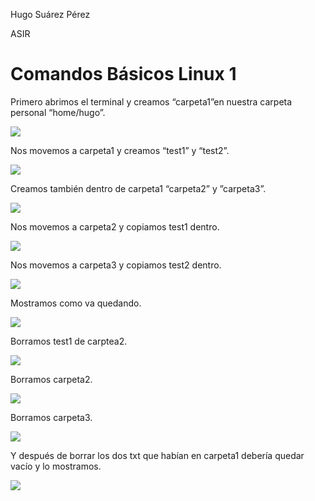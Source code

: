 Hugo Suárez Pérez

ASIR

# Comandos Básicos Linux 1
Primero abrimos el terminal y creamos “carpeta1”en nuestra carpeta personal “home/hugo”.

![](img/01.png)

Nos movemos a carpeta1 y creamos “test1” y “test2”.

![](img/02.png)

Creamos también dentro de carpeta1 “carpeta2” y ”carpeta3”.

![](img/03.png)

Nos movemos a carpeta2 y copiamos test1 dentro.

![](img/04.png)

Nos movemos a carpeta3 y copiamos test2 dentro.

![](img/05.png)

Mostramos como va quedando.

![](img/06.png)

Borramos test1 de carptea2.

![](img/07.png)

Borramos carpeta2.

![](img/08.png)

Borramos carpeta3.

![](img/09.png)

Y después de borrar los dos txt que habían en carpeta1 debería quedar vacío y lo mostramos.

![](img/10.png)

